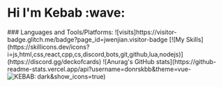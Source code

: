 <h1>Hi I'm Kebab :wave:</h1>
### Languages and Tools/Platforms:
![visits]https://visitor-badge.glitch.me/badge?page_id=jwenjian.visitor-badge
[![My Skills](https://skillicons.dev/icons?i=js,html,css,react,cpp,cs,discord,bots,git,github,lua,nodejs)](https://discord.gg/deckofcards)
![Anurag's GitHub stats](https://github-readme-stats.vercel.app/api?username=donrskbb&theme=vue-dark&show_icons=true)


<img align="left" alt="KEBAB:" src="https://github-stats-alpha.vercel.app/api?username=donrskbb&cc=000&tc=fff&ic=fff&bc=000" />

